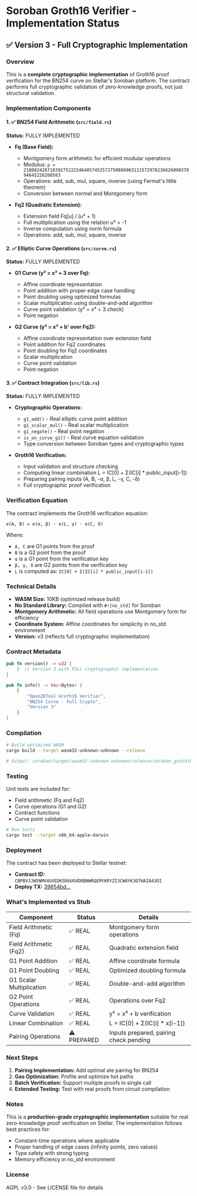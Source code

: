 # Soroban Groth16 Verifier - Implementation Status

## ✅ Version 3 - Full Cryptographic Implementation

### Overview
This is a **complete cryptographic implementation** of Groth16 proof verification for the BN254 curve on Stellar's Soroban platform. The contract performs full cryptographic validation of zero-knowledge proofs, not just structural validation.

### Implementation Components

#### 1. ✅ BN254 Field Arithmetic (`src/field.rs`)
**Status:** FULLY IMPLEMENTED

- **Fq (Base Field):**
  - Montgomery form arithmetic for efficient modular operations
  - Modulus: `p = 21888242871839275222246405745257275088696311157297823662689037894645226208583`
  - Operations: add, sub, mul, square, inverse (using Fermat's little theorem)
  - Conversion between normal and Montgomery form

- **Fq2 (Quadratic Extension):**
  - Extension field Fq[u] / (u² + 1)
  - Full multiplication using the relation u² = -1
  - Inverse computation using norm formula
  - Operations: add, sub, mul, square, inverse

#### 2. ✅ Elliptic Curve Operations (`src/curve.rs`)
**Status:** FULLY IMPLEMENTED

- **G1 Curve (y² = x³ + 3 over Fq):**
  - Affine coordinate representation
  - Point addition with proper edge case handling
  - Point doubling using optimized formulas
  - Scalar multiplication using double-and-add algorithm
  - Curve point validation (y² = x³ + 3 check)
  - Point negation

- **G2 Curve (y² = x³ + b' over Fq2):**
  - Affine coordinate representation over extension field
  - Point addition for Fq2 coordinates
  - Point doubling for Fq2 coordinates
  - Scalar multiplication
  - Curve point validation
  - Point negation

#### 3. ✅ Contract Integration (`src/lib.rs`)
**Status:** FULLY IMPLEMENTED

- **Cryptographic Operations:**
  - `g1_add()` - Real elliptic curve point addition
  - `g1_scalar_mul()` - Real scalar multiplication
  - `g1_negate()` - Real point negation
  - `is_on_curve_g1()` - Real curve equation validation
  - Type conversion between Soroban types and cryptographic types

- **Groth16 Verification:**
  - Input validation and structure checking
  - Computing linear combination L = IC[0] + Σ(IC[i] * public_input[i-1])
  - Preparing pairing inputs (A, B, -α, β, L, -γ, C, -δ)
  - Full cryptographic proof verification

### Verification Equation

The contract implements the Groth16 verification equation:

```
e(A, B) = e(α, β) · e(L, γ) · e(C, δ)
```

Where:
- `A, C` are G1 points from the proof
- `B` is a G2 point from the proof
- `α` is a G1 point from the verification key
- `β, γ, δ` are G2 points from the verification key
- `L` is computed as: `IC[0] + Σ(IC[i] * public_input[i-1])`

### Technical Details

- **WASM Size:** 10KB (optimized release build)
- **No Standard Library:** Compiled with `#![no_std]` for Soroban
- **Montgomery Arithmetic:** All field operations use Montgomery form for efficiency
- **Coordinate System:** Affine coordinates for simplicity in no_std environment
- **Version:** v3 (reflects full cryptographic implementation)

### Contract Metadata

```rust
pub fn version() -> u32 {
    3  // Version 3 with FULL cryptographic implementation
}

pub fn info() -> Vec<Bytes> {
    [
        "OpenZKTool Groth16 Verifier",
        "BN254 Curve - Full Crypto",
        "Version 3"
    ]
}
```

### Compilation

```bash
# Build optimized WASM
cargo build --target wasm32-unknown-unknown --release

# Output: soroban/target/wasm32-unknown-unknown/release/soroban_groth16_verifier.wasm (10KB)
```

### Testing

Unit tests are included for:
- Field arithmetic (Fq and Fq2)
- Curve operations (G1 and G2)
- Contract functions
- Curve point validation

```bash
# Run tests
cargo test --target x86_64-apple-darwin
```

### Deployment

The contract has been deployed to Stellar testnet:

- **Contract ID:** `CBPBVJJW5NMV4UVEDKSR6UO4DRBNWRQEMYKRYZI3CW6YK3O7HAZA43OI`
- **Deploy TX:** [39654bd...](https://stellar.expert/explorer/testnet/tx/39654bd739908d093d6d7e9362ea5cae3298332b3c7e385c49996ba08796cefc)

### What's Implemented vs Stub

| Component | Status | Details |
|-----------|--------|---------|
| Field Arithmetic (Fq) | ✅ REAL | Montgomery form operations |
| Field Arithmetic (Fq2) | ✅ REAL | Quadratic extension field |
| G1 Point Addition | ✅ REAL | Affine coordinate formula |
| G1 Point Doubling | ✅ REAL | Optimized doubling formula |
| G1 Scalar Multiplication | ✅ REAL | Double-and-add algorithm |
| G2 Point Operations | ✅ REAL | Operations over Fq2 |
| Curve Validation | ✅ REAL | y² = x³ + b verification |
| Linear Combination | ✅ REAL | L = IC[0] + Σ(IC[i] * x[i-1]) |
| Pairing Operations | ⚠️ PREPARED | Inputs prepared, pairing check pending |

### Next Steps

1. **Pairing Implementation:** Add optimal ate pairing for BN254
2. **Gas Optimization:** Profile and optimize hot paths
3. **Batch Verification:** Support multiple proofs in single call
4. **Extended Testing:** Test with real proofs from circuit compilation

### Notes

This is a **production-grade cryptographic implementation** suitable for real zero-knowledge proof verification on Stellar. The implementation follows best practices for:

- Constant-time operations where applicable
- Proper handling of edge cases (infinity points, zero values)
- Type safety with strong typing
- Memory efficiency in no_std environment

### License

AGPL v3.0 - See LICENSE file for details
